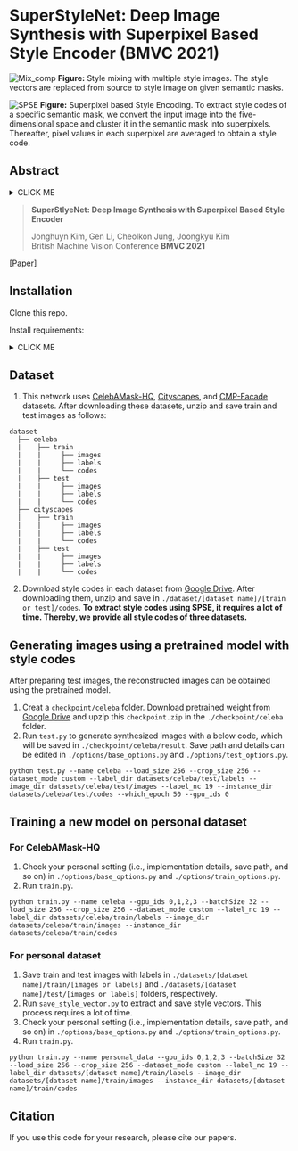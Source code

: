 # SuperStyleNet: Deep Image Synthesis with Superpixel Based Style Encoder (BMVC 2021)

![Mix_comp](https://user-images.githubusercontent.com/42399549/137694588-28f522ee-e9aa-480c-8f85-eba8f1ebe0e6.png)
**Figure:** Style mixing with multiple style images. The style vectors are replaced from source to style image on given semantic masks.

![SPSE](https://user-images.githubusercontent.com/42399549/137692560-ccb7e96e-6b9a-417c-8bbe-97db01205ea2.png)
**Figure:** Superpixel based Style Encoding. To extract style codes of a specific semantic mask, we convert the input image into the five-dimensional space and cluster it in the semantic mask into superpixels. Thereafter, pixel values in each superpixel are averaged to obtain a style code.

## Abstract

<details>
  <summary> CLICK ME </summary>
Existing methods for image synthesis utilized a style encoder based on stacks of convolutions and pooling layers to generate style codes from input images. However, the encoded vectors do not necessarily contain local information of the corresponding images since small-scale objects are tended to "wash away" through such downscaling procedures. In this paper, we propose deep image synthesis with superpixel based style encoder, named as SuperStyleNet. First, we directly extract the style codes from the original image based on superpixels to consider local objects. Second, we recover spatial relationships in vectorized style codes based on graphical analysis. Thus, the proposed network achieves high-quality image synthesis by mapping the style codes into semantic labels. Experimental results show that the proposed method outperforms state-of-the-art ones in terms of visual quality and quantitative measurements. Furthermore, we achieve elaborate spatial style editing by adjusting style codes.
</details>

> **SuperStlyeNet: Deep Image Synthesis with Superpixel Based Style Encoder**
> 
> Jonghuyn Kim, Gen Li, Cheolkon Jung, Joongkyu Kim    
> British Machine Vision Conference **BMVC 2021**

[[Paper](https://www.bmvc2021-virtualconference.com/assets/papers/0051.pdf)]

## Installation

Clone this repo.

Install requirements:

<details>
  <summary> CLICK ME </summary>
torch==1.2.0
torchvision==0.4.0
easydict
matplotlib
opencv-python
glob3
pillow
dill
dominate>=2.3.1
scikit-image
QDarkStyle==2.7
qdarkgraystyle==1.0.2
tensorboard==1.14.0
tensorboardX==1.9
tqdm==4.32.1
urllib3==1.25.8
visdom==0.1.8.9
</details>

## Dataset

1. This network uses [CelebAMask-HQ](https://github.com/switchablenorms/CelebAMask-HQ), [Cityscapes](https://www.cityscapes-dataset.com/), and [CMP-Facade](https://cmp.felk.cvut.cz/~tylecr1/facade/) datasets. After downloading these datasets, unzip and save train and test images as follows: 
```
dataset
  ├── celeba
  |    ├── train
  |    |     ├── images
  |    |     ├── labels
  |    |     └── codes
  |    ├── test
  |    |     ├── images
  |    |     ├── labels
  |    |     └── codes
  ├── cityscapes
  |    ├── train
  |    |     ├── images
  |    |     ├── labels
  |    |     └── codes
  |    ├── test
  |    |     ├── images
  |    |     ├── labels
  |    |     └── codes          
```
2. Download style codes in each dataset from [Google Drive](https://drive.google.com/file/d/1m3SAljvNebIaCy3gEM_Kzs6TRfI-T839/view?usp=sharing). After downloading them, unzip and save in `./dataset/[dataset name]/[train or test]/codes`. **To extract style codes using SPSE, it requires a lot of time. Thereby, we provide all style codes of three datasets.**

## Generating images using a pretrained model with style codes

After preparing test images, the reconstructed images can be obtained using the pretrained model.

1. Creat a `checkpoint/celeba` folder. Download pretrained weight from [Google Drive](https://drive.google.com/file/d/1XBoHicrboLrePqJULgKdcbIrlnXbI9JS/view?usp=sharing) and upzip this `checkpoint.zip` in the `./checkpoint/celeba` folder.
2. Run `test.py` to generate synthesized images with a below code, which will be saved in `./checkpoint/celeba/result`. Save path and details can be edited in `./options/base_options.py` and `./options/test_options.py`.
```
python test.py --name celeba --load_size 256 --crop_size 256 --dataset_mode custom --label_dir datasets/celeba/test/labels --image_dir datasets/celeba/test/images --label_nc 19 --instance_dir datasets/celeba/test/codes --which_epoch 50 --gpu_ids 0
```

## Training a new model on personal dataset

### For CelebAMask-HQ
1. Check your personal setting (i.e., implementation details, save path, and so on) in `./options/base_options.py` and `./options/train_options.py`.
2. Run `train.py`.
```
python train.py --name celeba --gpu_ids 0,1,2,3 --batchSize 32 --load_size 256 --crop_size 256 --dataset_mode custom --label_nc 19 --label_dir datasets/celeba/train/labels --image_dir datasets/celeba/train/images --instance_dir datasets/celeba/train/codes
```

### For personal dataset
1. Save train and test images with labels in `./datasets/[dataset name]/train/[images or labels]` and `./datasets/[dataset name]/test/[images or labels]` folders, respectively.
2. Run `save_style_vector.py` to extract and save style vectors. This process requires a lot of time.
3. Check your personal setting (i.e., implementation details, save path, and so on) in `./options/base_options.py` and `./options/train_options.py`.
4. Run `train.py`.
```
python train.py --name personal_data --gpu_ids 0,1,2,3 --batchSize 32 --load_size 256 --crop_size 256 --dataset_mode custom --label_nc 19 --label_dir datasets/[dataset name]/train/labels --image_dir datasets/[dataset name]/train/images --instance_dir datasets/[dataset name]/train/codes
```

## Citation
If you use this code for your research, please cite our papers.
